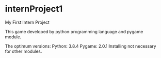 # internProject1
My First Intern Project

This game developed by python programming language and pygame module.

The optimum versions:
Python: 3.8.4
Pygame: 2.0.1
Installing not necessary for other modules.
